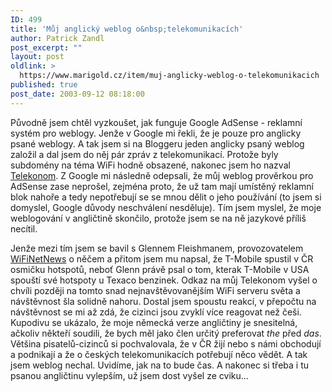 ```yaml
---
ID: 499
title: 'Můj anglický weblog o&nbsp;telekomunikacích'
author: Patrick Zandl
post_excerpt: ""
layout: post
oldlink: >
  https://www.marigold.cz/item/muj-anglicky-weblog-o-telekomunikacich
published: true
post_date: 2003-09-12 08:18:00
---
```

<p>
Původně jsem chtěl vyzkoušet, jak funguje Google AdSense - reklamní systém pro weblogy. Jenže v Google mi řekli, že je pouze pro anglicky psané weblogy. A tak jsem si na Bloggeru jeden anglicky psaný weblog založil a dal jsem do něj pár zpráv z telekomunikací. Protože byly subdomény na téma WiFi hodně obsazené, nakonec jsem ho nazval <A href="http://telekonom.blogspot.com/">Telekonom</A>. Z Google mi následně odepsali, že můj weblog prověrkou pro AdSense zase neprošel, zejména proto, že už tam mají umístěný reklamní blok nahoře a tedy nepotřebují se se mnou dělit o jeho používání (to jsem si domyslel, Google důvody neschválení nesděluje). Tím jsem myslel, že moje weblogování v angličtině skončilo, protože jsem se na ně jazykové příliš necítil. </p>

<p>
Jenže mezi tím jsem se bavil s Glennem Fleishmanem, provozovatelem <A href="http://www.wifinetnews.com/" target=_blank>WiFiNetNews</A> o něčem a přitom jsem mu napsal, že T-Mobile spustil v ČR osmičku hotspotů, neboť Glenn právě psal o tom, kterak T-Mobile v USA spouští své hotspoty u Texaco benzinek. Odkaz na můj Telekonom vyšel o chvíli později na tomto snad nejnavštěvovanějším WiFi serveru světa a návštěvnost šla solidně nahoru. Dostal jsem spoustu reakcí, v přepočtu na návštěvnost se mi až zdá, že cizinci jsou zvyklí více reagovat než češi. Kupodivu se ukázalo, že moje německá verze angličtiny je snesitelná, ačkoliv někteří soudili, že bych měl jako člen určitý preferovat <EM>the</EM> před <EM>das</EM>. Většina pisatelů-cizinců&#160;si pochvalovala, že v ČR žijí nebo s námi obchodují a podnikají a že o českých telekomunikacích potřebují něco vědět. A tak jsem weblog nechal. Uvidíme, jak na to bude čas. A nakonec si třeba i tu psanou angličtinu vylepším, už jsem dost vyšel ze cviku...</p>
